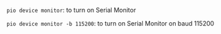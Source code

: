 `pio device monitor`: to turn on Serial Monitor

`pio device monitor -b 115200`: to turn on Serial Monitor on baud 115200